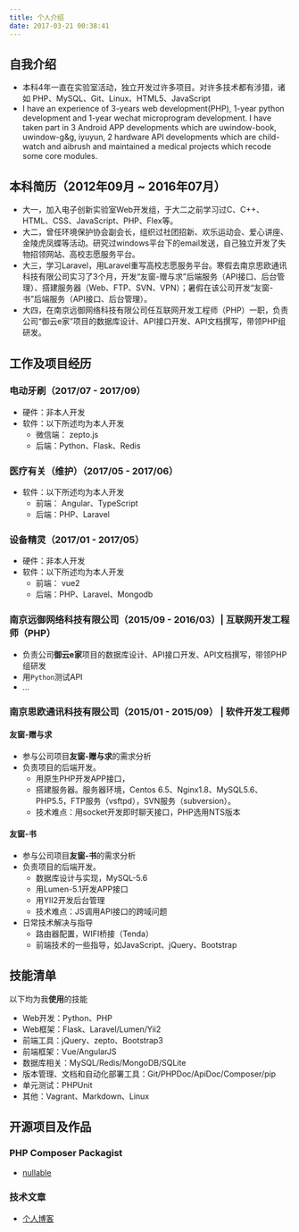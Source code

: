 ```yaml
---
title: 个人介绍
date: 2017-03-21 00:38:41
---
```


## 自我介绍

- 本科4年一直在实验室活动，独立开发过许多项目。对许多技术都有涉猎，诸如 PHP、MySQL、Git、Linux、HTML5、JavaScript
- I have an experience of 3-years web development(PHP), 1-year python development and 1-year wechat microprogram development. I have taken part in 3 Android APP developments which are uwindow-book, uwindow-g&g,  iyuyun, 2 hardware API developments which are child-watch and aibrush and maintained a medical projects which recode some core modules.

<!-- ## 考研经历

- 期望方向：人工智能应用、机器学习、数据挖掘
- 成绩（2017年）

| 考生编号 | 姓名 | 报考院校 | 报考院系 | 报考专业 | 考试方式 | 报考类别 | 思想政治理论 | 英语一 | 数学一 | 计算机专业基础 | 总分 | 专业排名 | 
|:--------:|:----:|:--------:|:--------:|:--------:|:--------:|:--------:|:------------:|:------:|:------:|:--------------:|:----:|:--------:|
|102867322209335 | 徐勇 | 东南大学 | 计算机科学与工程学院 | 计算机科学与技术 | 全国统考 | 非定向 | 58 | 62 | 116 | 70 | 306 | 193 |  -->

## 本科简历（2012年09月 ~ 2016年07月）

- 大一，加入电子创新实验室Web开发组，于大二之前学习过C、C++、HTML、CSS、JavaScript、PHP、Flex等。
- 大二，曾任环境保护协会副会长，组织过社团招新、欢乐运动会、爱心讲座、金陵虎凤蝶等活动。研究过windows平台下的email发送，自己独立开发了失物招领网站、高校志愿服务平台。
- 大三，学习Laravel，用Laravel重写高校志愿服务平台。寒假去南京思欧通讯科技有限公司实习了3个月，开发“友窗-赠与求”后端服务（API接口、后台管理）、搭建服务器（Web、FTP、SVN、VPN）；暑假在该公司开发“友窗-书”后端服务（API接口、后台管理）。
- 大四，在南京远御网络科技有限公司任互联网开发工程师（PHP）一职，负责公司“御云e家”项目的数据库设计、API接口开发、API文档撰写，带领PHP组研发。


## 工作及项目经历

### 电动牙刷（2017/07 - 2017/09）

- 硬件：非本人开发
- 软件：以下所述均为本人开发
    + 微信端： zepto.js
    + 后端：Python、Flask、Redis

### 医疗有关（维护）（2017/05 - 2017/06）

- 软件：以下所述均为本人开发
    + 前端： Angular、TypeScript
    + 后端：PHP、Laravel

### 设备精灵（2017/01 - 2017/05）

- 硬件：非本人开发
- 软件：以下所述均为本人开发
    + 前端： vue2
    + 后端：PHP、Laravel、Mongodb

### 南京远御网络科技有限公司（2015/09 - 2016/03）| 互联网开发工程师（PHP）

- 负责公司**御云e家**项目的数据库设计、API接口开发、API文档撰写，带领PHP组研发
- 用`Python`测试API
- ...

### 南京思欧通讯科技有限公司（2015/01 - 2015/09） | 软件开发工程师

#### 友窗-赠与求
- 参与公司项目**友窗-赠与求**的需求分析
- 负责项目的后端开发。
    - 用原生PHP开发APP接口，
    - 搭建服务器。服务器环境，Centos 6.5、Nginx1.8、MySQL5.6、PHP5.5，FTP服务（vsftpd），SVN服务（subversion）。
    - 技术难点：用socket开发即时聊天接口，PHP选用NTS版本

#### 友窗-书
- 参与公司项目**友窗-书**的需求分析
- 负责项目的后端开发。
    - 数据库设计与实现，MySQL-5.6
    - 用Lumen-5.1开发APP接口
    - 用YII2开发后台管理
    - 技术难点：JS调用API接口的跨域问题
- 日常技术解决与指导
    - 路由器配置，WIFI桥接（Tenda）
    - 前端技术的一些指导，如JavaScript、jQuery、Bootstrap

## 技能清单

以下均为我**使用**的技能

- Web开发：Python、PHP
- Web框架：Flask、Laravel/Lumen/Yii2
- 前端工具：jQuery、zepto、Bootstrap3
- 前端框架：Vue/AngularJS
- 数据库相关：MySQL/Redis/MongoDB/SQLite
- 版本管理、文档和自动化部署工具：Git/PHPDoc/ApiDoc/Composer/pip
- 单元测试：PHPUnit
- 其他：Vagrant、Markdown、Linux

## 开源项目及作品

### PHP Composer Packagist

- [nullable](https://packagist.org/packages/xiyusullos/nullable)

### 技术文章

- [个人博客](http://blog.xy-jit.cc)
